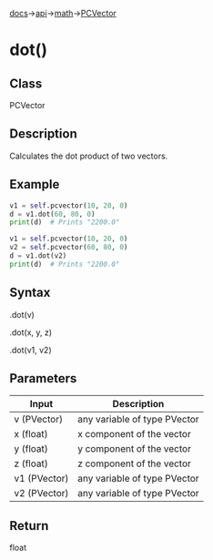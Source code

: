 [docs](/docs/)→[api](/docs/api)→[math](/docs/api/math/)→[PCVector](/docs/api/math/PCVector/)

# dot()

## Class

PCVector

## Description

Calculates the dot product of two vectors.

## Example

```py
v1 = self.pcvector(10, 20, 0)
d = v1.dot(60, 80, 0)
print(d)  # Prints "2200.0"
```

```py
v1 = self.pcvector(10, 20, 0)
v2 = self.pcvector(60, 80, 0)
d = v1.dot(v2)
print(d)  # Prints "2200.0"
```

## Syntax

.dot(v)

.dot(x, y, z)

.dot(v1, v2)

## Parameters

| Input | Description |
|-------|-------------|
| v	(PVector)	| any variable of type PVector |
| x	(float)	| x component of the vector |
| y	(float)	| y component of the vector |
| z	(float)	| z component of the vector |
| v1	(PVector)	| any variable of type PVector |
| v2	(PVector)	| any variable of type PVector |

## Return

float
